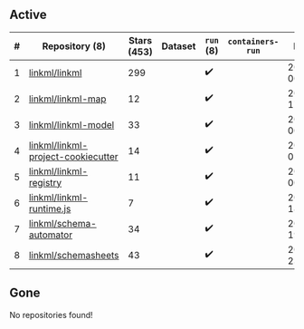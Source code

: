 ## Active
| # | Repository (8) | Stars (453) | Dataset | `run` (8) | `containers-run` | Last Modified |
| --- | --- | --- | --- | --- | --- | --- |
| 1 | [linkml/linkml](https://github.com/linkml/linkml) | 299 |  | :heavy_check_mark: |  | 2024-07-22 00:45:05+00:00 |
| 2 | [linkml/linkml-map](https://github.com/linkml/linkml-map) | 12 |  | :heavy_check_mark: |  | 2024-07-09 17:36:00+00:00 |
| 3 | [linkml/linkml-model](https://github.com/linkml/linkml-model) | 33 |  | :heavy_check_mark: |  | 2024-07-16 00:59:59+00:00 |
| 4 | [linkml/linkml-project-cookiecutter](https://github.com/linkml/linkml-project-cookiecutter) | 14 |  | :heavy_check_mark: |  | 2024-06-19 02:03:42+00:00 |
| 5 | [linkml/linkml-registry](https://github.com/linkml/linkml-registry) | 11 |  | :heavy_check_mark: |  | 2024-02-27 00:23:18+00:00 |
| 6 | [linkml/linkml-runtime.js](https://github.com/linkml/linkml-runtime.js) | 7 |  | :heavy_check_mark: |  | 2023-06-12 18:56:08+00:00 |
| 7 | [linkml/schema-automator](https://github.com/linkml/schema-automator) | 34 |  | :heavy_check_mark: |  | 2024-06-25 19:19:23+00:00 |
| 8 | [linkml/schemasheets](https://github.com/linkml/schemasheets) | 43 |  | :heavy_check_mark: |  | 2024-03-25 23:43:00+00:00 |

## Gone
No repositories found!
